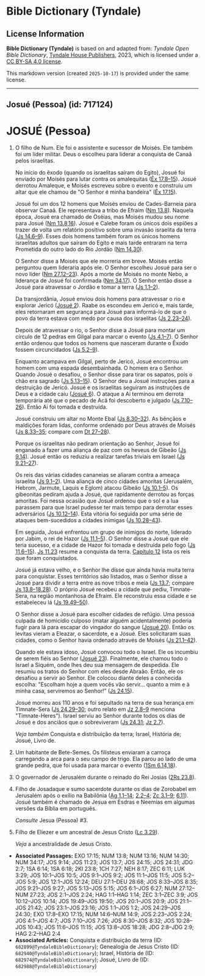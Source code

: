 # Bible Dictionary (Tyndale)

## License Information

**Bible Dictionary (Tyndale)** is based on and adapted from: _Tyndale Open Bible Dictionary_, [Tyndale House Publishers](https://tyndaleopenresources.com/), 2023, which is licensed under a [CC BY-SA 4.0 license](https://creativecommons.org/licenses/by-sa/4.0/legalcode.en).

This markdown version (created `2025-10-17`) is provided under the same license.



--------------------------------

## Josué (Pessoa) (id: 717124)

JOSUÉ (Pessoa)
==============

1. O filho de Num. Ele foi o assistente e sucessor de Moisés. Ele também foi um líder militar. Deus o escolheu para liderar a conquista de Canaã pelos israelitas.

    No início do êxodo (quando os israelitas saíram do Egito), Josué foi enviado por Moisés para lutar contra os amalequitas ([Êx 17\.8–15](https://ref.ly/Exod17:8-Exod17:15)). Josué derrotou Amaleque, e Moisés escreveu sobre o evento e construiu um altar que ele chamou de "O Senhor é minha bandeira" ([Êx 17\.15](https://ref.ly/Exod17:15)).

    Josué foi um dos 12 homens que Moisés enviou de Cades\-Barneia para observar Canaã. Ele representava a tribo de Efraim ([Nm 13\.8](https://ref.ly/Num13:8)). Naquela época, Josué era chamado de Oséias, mas Moisés mudou seu nome para Josué ([Nm 13\.8,16](https://ref.ly/Num13:8,Num13:16)). Josué e Calebe foram os únicos dois espiões a trazer de volta um relatório positivo sobre uma invasão israelita da terra ([Js 14\.6–9](https://ref.ly/Num14:6-Num14:9)). Esses dois homens também foram os únicos homens israelitas adultos que saíram do Egito e mais tarde entraram na terra Prometida do outro lado do Rio Jordão ([Nm 14\.30](https://ref.ly/Num14:30)).

    O Senhor disse a Moisés que ele morreria em breve. Moisés então perguntou quem lideraria após ele. O Senhor escolheu Josué para ser o novo líder ([Nm 27\.12–23](https://ref.ly/Num27:12-Num27:23)). Após a morte de Moisés no monte Nebo, a liderança de Josué foi confirmada ([Nm 34\.17](https://ref.ly/Num34:17)). O Senhor então disse a Josué para atravessar o Jordão e tomar a terra ([Js 1\.1–2](https://ref.ly/Josh1:1-Josh1:2)).

    Da transjordânia, Josué enviou dois homens para atravessar o rio e explorar Jericó ([Josué 2](https://ref.ly/Josh2:1-Josh2:24)). Raabe os escondeu em Jericó e, mais tarde, eles retornaram em segurança para Josué para informá\-lo de que o povo da terra estava com medo por causa dos israelitas ([Js 2\.23–24](https://ref.ly/Josh2:23-Josh2:24)).

    Depois de atravessar o rio, o Senhor disse a Josué para montar um círculo de 12 pedras em Gilgal para marcar o evento ([Js 4\.1–7](https://ref.ly/Josh4:1-Josh4:7)). O Senhor então ordenou que todos os homens que nasceram durante o Êxodo fossem circuncidados ([Js 5\.2–9](https://ref.ly/Josh5:2-Josh5:9)).

    Enquanto acampava em Gilgal, perto de Jericó, Josué encontrou um homem com uma espada desembainhada. O homem era o Senhor. Quando Josué o desafiou, o Senhor disse para tirar os sapatos, pois o chão era sagrado ([Js 5\.13–15](https://ref.ly/Josh5:13-Josh5:15)). O Senhor deu a Josué instruções para a destruição de Jericó. Josué e os israelitas seguiram as instruções de Deus e a cidade caiu ([Josué 6](https://ref.ly/Josh6:1-Josh6:27)). O ataque a Ai terminou em derrota temporária até que o pecado de Acã foi descoberto e julgado ([Js 7\.10–26](https://ref.ly/Josh7:10-Josh7:26)). Então Ai foi tomada e destruída.

    Josué construiu um altar no Monte Ebal ([Js 8\.30–32](https://ref.ly/Josh8:30-Josh8:32)). As bênçãos e maldições foram lidas, conforme ordenado por Deus através de Moisés ([Js 8\.33–35](https://ref.ly/Josh8:33-Josh8:35); compare com [Dt 27–28](https://ref.ly/Deut27:1-Deut28:68)).

    Porque os israelitas não pediram orientação ao Senhor, Josué foi enganado a fazer uma aliança de paz com os heveus de Gibeão ([Js 9\.14](https://ref.ly/Josh9:14)). Josué então os reduziu a realizar tarefas triviais em Israel ([Js 9\.21–27](https://ref.ly/Josh9:21-Josh9:27)).

    Os reis das várias cidades cananeias se aliaram contra a ameaça israelita ([Js 9\.1–2](https://ref.ly/Josh9:1-Josh9:2)). Uma aliança de cinco cidades amoritas (Jerusalém, Hebrom, Jarmute, Laquis e Eglom) atacou Gibeão ([Js 10\.1–5](https://ref.ly/Josh10:1-Josh10:5)). Os gibeonitas pediram ajuda a Josué, que rapidamente derrotou as forças amoritas. Foi nessa ocasião que Josué ordenou que o sol e a lua parassem para que Israel pudesse ter mais tempo para derrotar esses adversários ([Js 10\.12–14](https://ref.ly/Josh10:12-Josh10:14)). Esta vitória foi seguida por uma série de ataques bem\-sucedidos a cidades inimigas ([Js 10\.28–43](https://ref.ly/Josh10:28-Josh10:43)).

    Em seguida, Josué enfrentou um grupo de inimigos do norte, liderado por Jabim, o rei de Hazor ([Js 11\.1–5](https://ref.ly/Josh11:1-Josh11:5)). O Senhor disse a Josué que ele teria sucesso, e a cidade de Hazor foi tomada e destruída pelo fogo ([Js 11\.6–15](https://ref.ly/Josh11:6-Josh11:15)). [Js 11\.23](https://ref.ly/Josh11:23) resume a conquista da terra. [Capítulo 12](https://ref.ly/Josh12:1-Josh12:24) lista os reis que foram conquistados.

    Josué já estava velho, e o Senhor lhe disse que ainda havia muita terra para conquistar. Esses territórios são listados, mas o Senhor disse a Josué para dividir a terra entre as nove tribos e meia ([Js 13\.7](https://ref.ly/Josh13:7); compare [Js 13\.8–18\.28](https://ref.ly/Josh13:8-Josh18:28)). O próprio Josué recebeu a cidade que pediu, Timnate\-Sera, na região montanhosa de Efraim. Ele reconstruiu essa cidade e se estabeleceu lá ([Js 19\.49–50](https://ref.ly/Josh19:49-Josh19:50)).

    O Senhor disse a Josué para escolher cidades de refúgio. Uma pessoa culpada de homicídio culposo (matar alguém acidentalmente) poderia fugir para lá para escapar do vingador do sangue ([Josué 20](https://ref.ly/Josh20:1-Josh20:9)). Então os levitas vieram a Eleazar, o sacerdote, e a Josué. Eles solicitaram suas cidades, como o Senhor havia ordenado através de Moisés ([Js 21\.1–42](https://ref.ly/Josh21:1-Josh21:42)).

    Quando ele estava idoso, Josué convocou todo o Israel. Ele os incumbiu de serem fiéis ao Senhor ([Josué 23](https://ref.ly/Josh23:1-Josh23:16)). Finalmente, ele chamou todo o Israel a Siquém, onde lhes deu sua mensagem de despedida. Ele resumiu os tratos do Senhor com eles desde Abraão. Então, ele os desafiou a servir ao Senhor. Ele colocou diante deles a conhecida escolha: "Escolham hoje a quem vocês vão servir... quanto a mim e à minha casa, serviremos ao Senhor!” ([Js 24\.15](https://ref.ly/Josh24:15)).

    Josué morreu aos 110 anos e foi sepultado na terra de sua herança em Timnate\-Sera ([Js 24\.29–30](https://ref.ly/Josh24:29-Josh24:30); outro relato em [Jz 2\.8–9](https://ref.ly/Judg2:8-Judg2:9) menciona "Timnate\-Heres"). Israel serviu ao Senhor durante todos os dias de Josué e dos anciãos que o sobreviveram ([Js 24\.31](https://ref.ly/Josh24:31); [Jz 2\.7](https://ref.ly/Judg2:7)).

    *Veja também* Conquista e distribuição da terra; Israel, História de; Josué, Livro de.

2. Um habitante de Bete\-Semes. Os filisteus enviaram a carroça carregando a arca para o seu campo de trigo. Ela parou ao lado de uma grande pedra, que foi usada para marcar o evento ([1Sm 6\.14,18](https://ref.ly/1Sam6:14,1Sam6:18)).
3. O governador de Jerusalém durante o reinado do Rei Josias ([2Rs 23\.8](https://ref.ly/2Kgs23:8)).
4. Filho de Josadaque e sumo sacerdote durante os dias de Zorobabel em Jerusalém após o exílio na Babilônia ([Ag 1\.1–14](https://ref.ly/Hag1:1-Hag1:14); [2\.2–4](https://ref.ly/Hag2:2-Hag2:4); [Zc 3\.1–9](https://ref.ly/Zech3:1-Zech3:9); [6\.11](https://ref.ly/Zech6:11)). Josué também é chamado de Jesua em Esdras e Neemias em algumas versões da Bíblia em português.

    *Consulte* Jesua (Pessoa) \#3.

5. Filho de Eliezer e um ancestral de Jesus Cristo ([Lc 3\.29](https://ref.ly/Luke3:29)).

    *Veja* a ancestralidade de Jesus Cristo.

* **Associated Passages:** EXO 17:15; NUM 13:8; NUM 13:16; NUM 14:30; NUM 34:17; JOS 9:14; JOS 11:23; JOS 13:7; JOS 24:15; JOS 24:31; JDG 2:7; 1SA 6:14; 1SA 6:18; 2KI 23:8; 1CH 7:27; NEH 8:17; ZEC 6:11; LUK 3:29; JOS 10:1–JOS 10:5; JOS 9:1–JOS 9:2; JOS 11:1–JOS 11:5; JOS 5:2–JOS 5:9; JOS 12:1–JOS 12:24; DEU 27:1–DEU 28:68; JOS 8:33–JOS 8:35; JOS 9:21–JOS 9:27; JOS 5:13–JOS 5:15; JOS 6:1–JOS 6:27; NUM 27:12–NUM 27:23; JOS 2:1–JOS 2:24; HAG 1:1–HAG 1:14; ZEC 3:1–ZEC 3:9; JOS 10:12–JOS 10:14; JOS 19:49–JOS 19:50; JOS 20:1–JOS 20:9; JOS 21:1–JOS 21:42; JOS 23:1–JOS 23:16; JOS 1:1–JOS 1:2; JOS 24:29–JOS 24:30; EXO 17:8–EXO 17:15; NUM 14:6–NUM 14:9; JOS 2:23–JOS 2:24; JOS 4:1–JOS 4:7; JOS 7:10–JOS 7:26; JOS 8:30–JOS 8:32; JOS 10:28–JOS 10:43; JOS 11:6–JOS 11:15; JOS 13:8–JOS 18:28; JDG 2:8–JDG 2:9; HAG 2:2–HAG 2:4
* **Associated Articles:** Conquista e distribuição da terra (ID: `682899@TyndaleBibleDictionary`); Genealogia de Jesus Cristo (ID: `682940@TyndaleBibleDictionary`); Israel, História de (ID: `682974@TyndaleBibleDictionary`); Josué, Livro de (ID: `682988@TyndaleBibleDictionary`)

